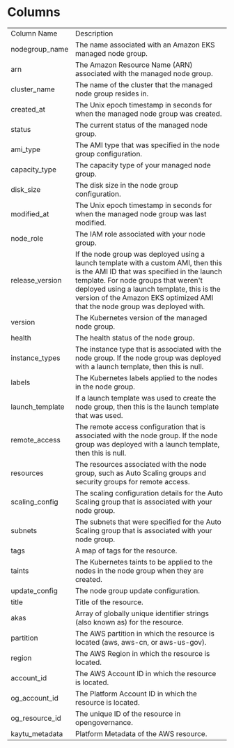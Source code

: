 # Columns  

<table>
	<tr><td>Column Name</td><td>Description</td></tr>
	<tr><td>nodegroup_name</td><td>The name associated with an Amazon EKS managed node group.</td></tr>
	<tr><td>arn</td><td>The Amazon Resource Name (ARN) associated with the managed node group.</td></tr>
	<tr><td>cluster_name</td><td>The name of the cluster that the managed node group resides in.</td></tr>
	<tr><td>created_at</td><td>The Unix epoch timestamp in seconds for when the managed node group was created.</td></tr>
	<tr><td>status</td><td>The current status of the managed node group.</td></tr>
	<tr><td>ami_type</td><td>The AMI type that was specified in the node group configuration.</td></tr>
	<tr><td>capacity_type</td><td>The capacity type of your managed node group.</td></tr>
	<tr><td>disk_size</td><td>The disk size in the node group configuration.</td></tr>
	<tr><td>modified_at</td><td>The Unix epoch timestamp in seconds for when the managed node group was last modified.</td></tr>
	<tr><td>node_role</td><td>The IAM role associated with your node group.</td></tr>
	<tr><td>release_version</td><td>If the node group was deployed using a launch template with a custom AMI, then this is the AMI ID that was specified in the launch template. For node groups that weren&#39;t deployed using a launch template, this is the version of the Amazon EKS optimized AMI that the node group was deployed with.</td></tr>
	<tr><td>version</td><td>The Kubernetes version of the managed node group.</td></tr>
	<tr><td>health</td><td>The health status of the node group.</td></tr>
	<tr><td>instance_types</td><td>The instance type that is associated with the node group. If the node group was deployed with a launch template, then this is null.</td></tr>
	<tr><td>labels</td><td>The Kubernetes labels applied to the nodes in the node group.</td></tr>
	<tr><td>launch_template</td><td>If a launch template was used to create the node group, then this is the launch template that was used.</td></tr>
	<tr><td>remote_access</td><td>The remote access configuration that is associated with the node group. If the node group was deployed with a launch template, then this is null.</td></tr>
	<tr><td>resources</td><td>The resources associated with the node group, such as Auto Scaling groups and security groups for remote access.</td></tr>
	<tr><td>scaling_config</td><td>The scaling configuration details for the Auto Scaling group that is associated with your node group.</td></tr>
	<tr><td>subnets</td><td>The subnets that were specified for the Auto Scaling group that is associated with your node group.</td></tr>
	<tr><td>tags</td><td>A map of tags for the resource.</td></tr>
	<tr><td>taints</td><td>The Kubernetes taints to be applied to the nodes in the node group when they are created.</td></tr>
	<tr><td>update_config</td><td>The node group update configuration.</td></tr>
	<tr><td>title</td><td>Title of the resource.</td></tr>
	<tr><td>akas</td><td>Array of globally unique identifier strings (also known as) for the resource.</td></tr>
	<tr><td>partition</td><td>The AWS partition in which the resource is located (aws, aws-cn, or aws-us-gov).</td></tr>
	<tr><td>region</td><td>The AWS Region in which the resource is located.</td></tr>
	<tr><td>account_id</td><td>The AWS Account ID in which the resource is located.</td></tr>
	<tr><td>og_account_id</td><td>The Platform Account ID in which the resource is located.</td></tr>
	<tr><td>og_resource_id</td><td>The unique ID of the resource in opengovernance.</td></tr>
	<tr><td>kaytu_metadata</td><td>Platform Metadata of the AWS resource.</td></tr>
</table>